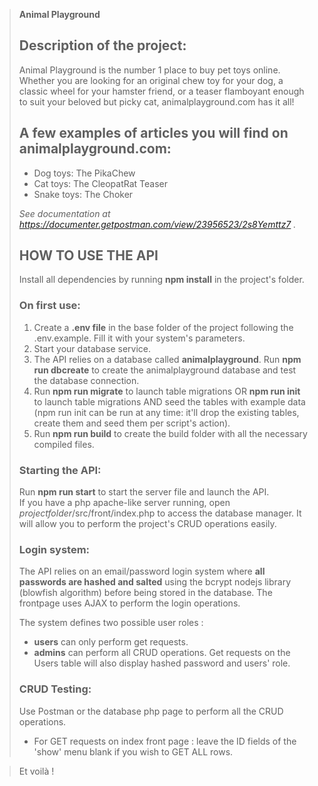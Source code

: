 >**Animal Playground**
>
>## Description of the project:
>
>Animal Playground is the number 1 place to buy pet toys online. Whether you are looking for an original chew toy for your dog, a classic wheel for your hamster friend, or a teaser flamboyant enough to suit your beloved but picky cat, animalplayground.com has it all!
>
>## A few examples of articles you will find on animalplayground.com:
>
>- Dog toys: The PikaChew
>- Cat toys: The CleopatRat Teaser
>- Snake toys: The Choker
>
>
>_See documentation at https://documenter.getpostman.com/view/23956523/2s8Yemttz7 ._
>
>## HOW TO USE THE API
>
>Install all dependencies by running **npm install** in the project's folder.
>
>### On first use: 
>
>1. Create a **.env file** in the base folder of the project following the .env.example. Fill it with your system's parameters.
>2. Start your database service.
>3. The API relies on a database called **animalplayground**. Run **npm run dbcreate** to create the animalplayground database and test the database connection.
>4. Run **npm run migrate** to launch table migrations OR **npm run init** to launch table migrations AND seed the tables with example data (npm run init can be run at any time: it'll drop the existing tables, create them and seed them per script's action).
>5. Run **npm run build** to create the build folder with all the necessary compiled files.
>
>### Starting the API:
>
>Run **npm run start** to start the server file and launch the API.  
>If you have a php apache-like server running, open _projectfolder_/src/front/index.php to access the database manager. It will allow you to perform the project's CRUD operations easily.
>
>### Login system:
>
>The API relies on an email/password login system where **all passwords are hashed and salted** using the bcrypt nodejs library (blowfish algorithm) before being stored in the database. The frontpage uses AJAX to perform the login operations.
>
>The system defines two possible user roles :
>- **users** can only perform get requests.
>- **admins** can perform all CRUD operations. Get requests on the Users table will also display hashed password and users' role.
>
>### CRUD Testing:
>
>Use Postman or the database php page to perform all the CRUD operations.
>- For GET requests on index front page : leave the ID fields of the 'show' menu blank if you wish to GET ALL rows.  

>Et voilà !
